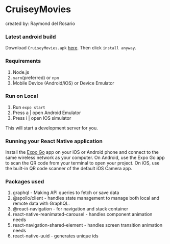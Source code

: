 # CruiseyMovies

created by: Raymond del Rosario

### Latest android build

Download `CruiseyMovies.apk` [here](https://l.facebook.com/l.php?u=https%3A%2F%2Fexpo.dev%2Fartifacts%2Feas%2F9uA3w6aFkmhn4McyKQKRkV.apk%3Ffbclid%3DIwAR32zdKY-zITNbPZurE-YI2MrYKEqFJUVJxrsaS7ch1aRtmwmnKOVhJ83C0&h=AT0tTJLWRbKUkJKruYPp8jIVaOVQXZ1zu3gT9NuUDx05rQHL6TTVEI8QZmU_R0MFGDZRnj8XhtklKP5YafjL8PHu3GiG6LarLCJQgmeBJMAD60T1pcsAmZtSkGAXoH3pejiiXPs0NFo). Then click `install anyway`.

### Requirements

1. Node.js
1. `yarn`(preferred) or `npm`
1. Mobile Device (Android/iOS) or Device Emulator

### Run on Local

1. Run `expo start`
1. Press a | open Android Emulator
1. Press i | open IOS simulator

This will start a development server for you.

### Running your React Native application

Install the [Expo Go](https://expo.dev/client) app on your iOS or Android phone and connect to the same wireless network as your computer. On Android, use the Expo Go app to scan the QR code from your terminal to open your project. On iOS, use the built-in QR code scanner of the default iOS Camera app.


### Packages used

1. graphql - Making API queries to fetch or save data
1. @apollo/client - handles state management to manage both local and remote data with GraphQL.
1. @react-navigation - for navigation and stack container
1. react-native-reanimated-carousel - handles component animation needs
1. react-navigation-shared-element - handles screen transition animation needs
1. react-native-uuid - generates unique ids

